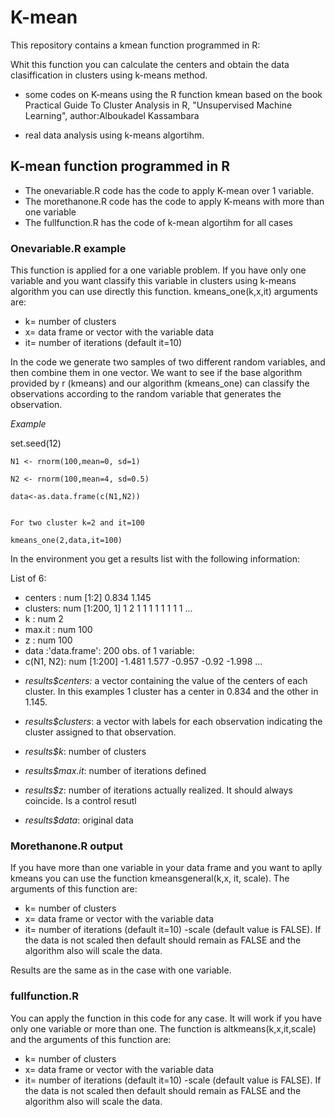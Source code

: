 # K-mean

This repository contains a kmean function programmed in R:

Whit this function you can calculate the centers and obtain the data clasiffication in clusters using k-means method. 

- some codes on K-means using the R function kmean based on the book Practical Guide To Cluster Analysis in R,  "Unsupervised Machine Learning",  author:Alboukadel Kassambara  

- real data analysis using k-means algortihm.


## K-mean function programmed in R

- The onevariable.R code has the code to apply K-mean over 1 variable. 
- The morethanone.R code has the code to apply  K-means with more than one variable
- The fullfunction.R has the code of k-mean algortihm for all cases





### Onevariable.R example 

This function is applied for a one variable problem. If you have only one variable and you want classify this variable in clusters using k-means algorithm you can use directly this function. 
kmeans_one(k,x,it) arguments are:
- k= number of clusters 
- x= data frame or vector with the variable data
- it= number of iterations (default it=10)


In the code we generate two samples of two different random variables, and then combine them in one vector. We want to see if the base algorithm provided by r (kmeans) and our algorithm (kmeans_one) can classify the observations according to the random variable that generates the observation. 

*Example*

set.seed(12)

	N1 <- rnorm(100,mean=0, sd=1) 
	
	N2 <- rnorm(100,mean=4, sd=0.5)
	
  	data<-as.data.frame(c(N1,N2))
  

	For two cluster k=2 and it=100

	kmeans_one(2,data,it=100)

In the environment you get a results list with the following information:

List of 6:
 * centers : num [1:2] 0.834 1.145 
 * clusters: num [1:200, 1] 1 2 1 1 1 1 1 1 1 1 ...
 * k       : num 2
 * max.it  : num 100
 * z       : num 100
 * data    :'data.frame':	200 obs. of  1 variable:
 * c(N1, N2): num [1:200] -1.481 1.577 -0.957 -0.92 -1.998 ...

- *results$centers:* a vector containing the value of the centers of each cluster. In this examples 1 cluster has a center in 0.834 and the other in 1.145.

- *results$clusters*: a vector with labels for each observation indicating the cluster assigned to that observation. 
- *results$k*: number of clusters
- *results$max.it*: number of iterations defined
- *results$z*: number of iterations actually realized. It should always coincide. Is a control resutl
- *results$data*: original data



### Morethanone.R output

If you have more than one variable in your data frame and you want to aplly kmeans you can use the function kmeansgeneral(k,x, it, scale). The arguments of this function are:
- k= number of clusters 
- x= data frame or vector with the variable data
- it= number of iterations (default it=10)
-scale (default value is FALSE). If the data is not scaled then default should remain as FALSE and the algorithm also will scale the data. 

Results are the same as in the case with one variable. 

### fullfunction.R 
 You can apply the function in this code for any case. It will work if you have only one variable or more than one. 
 The function is altkmeans(k,x,it,scale) and the arguments  of this function are:
- k= number of clusters 
- x= data frame or vector with the variable data
- it= number of iterations (default it=10)
-scale (default value is FALSE). If the data is not scaled then default should remain as FALSE and the algorithm also will scale the data. 



